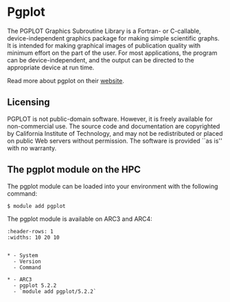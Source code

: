 # Pgplot

The PGPLOT Graphics Subroutine Library is a Fortran- or C-callable, device-independent graphics package for making simple scientific graphs. It is intended for making graphical images of publication quality with minimum effort on the part of the user. For most applications, the program can be device-independent, and the output can be directed to the appropriate device at run time.

Read more about pgplot on their [website](https://sites.astro.caltech.edu/~tjp/pgplot/).



## Licensing 

PGPLOT is not public-domain software. However, it is freely available for non-commercial use. The source code and documentation are copyrighted by California Institute of Technology, and may not be redistributed or placed on public Web servers without permission. The software is provided ``as is'' with no warranty.



## The pgplot module on the HPC

The pgplot module can be loaded into your environment with the following command:

```bash
$ module add pgplot
```

The pgplot module is available on ARC3 and ARC4:

```{list-table}
:header-rows: 1
:widths: 10 20 10


* - System
  - Version
  - Command

* - ARC3
  - pgplot 5.2.2
  - `module add pgplot/5.2.2`

```
